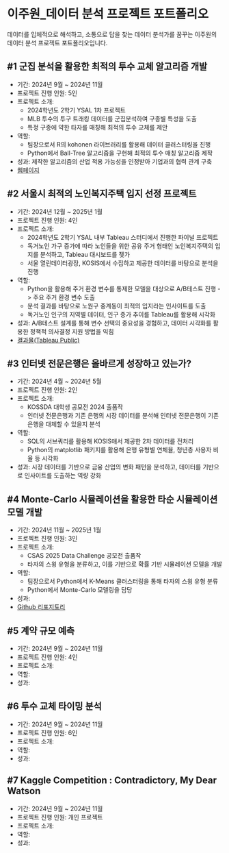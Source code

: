 # 이주원_데이터 분석 프로젝트 포트폴리오

데이터를 입체적으로 해석하고, 소통으로 답을 찾는 데이터 분석가를 꿈꾸는 이주원의 데이터 분석 프로젝트 포트폴리오입니다.

## #1 군집 분석을 활용한 최적의 투수 교체 알고리즘 개발
* 기간: 2024년 9월 ~ 2024년 11월
* 프로젝트 진행 인원: 5인
* 프로젝트 소개:
  * 2024학년도 2학기 YSAL 1차 프로젝트
  * MLB 투수의 투구 트래킹 데이터를 군집분석하여 구종별 특성을 도출
  * 특정 구종에 약한 타자를 매칭해 최적의 투수 교체를 제안
* 역할:
  * 팀장으로서 R의 kohonen 라이브러리를 활용해 데이터 클러스터링을 진행
  * Python에서 Ball-Tree 알고리즘을 구현해 최적의 투수 매칭 알고리즘 제작
* 성과: 제작한 알고리즘의 산업 적용 가능성을 인정받아 기업과의 협력 관계 구축
* [웹페이지](https://ysal-bullpen-recommend.vercel.app/)

## #2 서울시 최적의 노인복지주택 입지 선정 프로젝트
* 기간: 2024년 12월 ~ 2025년 1월
* 프로젝트 진행 인원: 4인
* 프로젝트 소개:
    * 2024학년도 2학기 YSAL 내부 Tableau 스터디에서 진행한 파이널 프로젝트
    * 독거노인 가구 증가에 따라 노인들을 위한 공유 주거 형태인 노인복지주택의 입지를 분석하고, Tableau 대시보드를 젲가
    * 서울 열린데이터광장, KOSIS에서 수집하고 제공한 데이터를 바탕으로 분석을 진행
* 역할:
  * Python을 활용해 주거 환경 변수를 통제한 모델을 대상으로 A/B테스트 진행 -> 주요 주거 환경 변수 도출
  * 분석 결과를 바탕으로 노원구 중계동이 최적의 입지라는 인사이트를 도출
  * 독거노인 인구의 지역별 데이터, 인구 증가 추이를 Tableau를 활용해 시각화
* 성과: A/B테스트 설계를 통해 변수 선택의 중요성을 경험하고, 데이터 시각화를 활용한 정책적 의사결정 지원 방법을 익힘
* [결과물(Tableau Public)](https://public.tableau.com/app/profile/.51236637/vizzes)

## #3 인터넷 전문은행은 올바르게 성장하고 있는가?
* 기간: 2024년 4월 ~ 2024년 5월
* 프로젝트 진행 인원: 2인
* 프로젝트 소개:
  * KOSSDA 대학생 공모전 2024 출품작
  * 인터넷 전문은행과 기존 은행의 시장 데이터를 분석해 인터넷 전문은행이 기존 은행을 대체할 수 있을지 분석
* 역할:
  * SQL의 서브쿼리를 활용해 KOSIS애서 제공한 2차 데이터를 전처리
  * Python의 matplotlib 패키지를 활용해 은행 유형별 연체율, 청년층 사용자 비율 등 시각화
* 성과: 시장 데이터를 기반으로 금융 산업의 변화 패턴을 분석하고, 데이터를 기반으로 인사이트를 도출하는 역량 강화

## #4 Monte-Carlo 시뮬레이션을 활용한 타순 시뮬레이션 모델 개발
* 기간: 2024년 11월 ~ 2025년 1월
* 프로젝트 진행 인원: 3인
* 프로젝트 소개:
  * CSAS 2025 Data Challenge 공모전 출품작
  * 타자의 스윙 유형을 분류하고, 이를 기반으로 확률 기반 시뮬레이션 모델을 개발
* 역할:
  * 팀장으로서 Python에서 K-Means 클러스터링을 통해 타자의 스윙 유형 분류
  * Python에서 Monte-Carlo 모델링을 담당
* 성과:
* [Github 리포지토리](https://github.com/yeejuwon/mlb_batting_simulator) 

## #5 계약 규모 예측
* 기간: 2024년 9월 ~ 2024년 11월
* 프로젝트 진행 인원: 4인
* 프로젝트 소개:
* 역할:
* 성과:

## #6 투수 교체 타이밍 분석
* 기간: 2024년 9월 ~ 2024년 11월
* 프로젝트 진행 인원: 6인
* 프로젝트 소개:
* 역할:
* 성과:

## #7 Kaggle Competition : Contradictory, My Dear Watson
* 기간: 2024년 9월 ~ 2024년 11월
* 프로젝트 진행 인원: 개인 프로젝트
* 프로젝트 소개:
* 역할:
* 성과:
